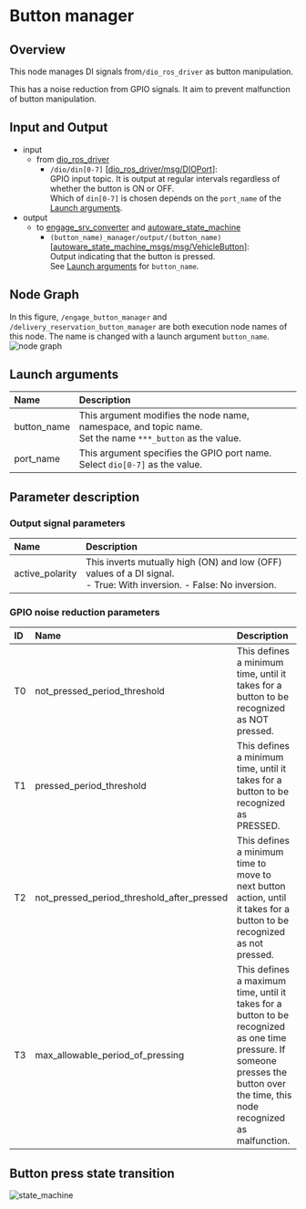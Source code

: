 # Button manager

## Overview
This node manages DI signals from`/dio_ros_driver` as button manipulation.

This has a noise reduction from GPIO signals.
It aim to prevent malfunction of button manipulation.

## Input and Output
- input
  - from [dio_ros_driver](https://github.com/tier4/dio_ros_driver)
    - `/dio/din[0-7]` \[[dio_ros_driver/msg/DIOPort](https://github.com/tier4/dio_ros_driver/blob/develop/ros2/msg/DIOPort.msg)\]:<br>GPIO input topic. It is output at regular intervals regardless of whether the button is ON or OFF.<br>Which of `din[0-7]` is chosen depends on the `port_name` of the [Launch arguments](#launch-arguments).
- output
  - to [engage_srv_converter](https://github.com/eve-autonomy/engage_srv_converter) and [autoware_state_machine](https://github.com/eve-autonomy/autoware_state_machine)
    - `(button_name)_manager/output/(button_name)` \[[autoware_state_machine_msgs/msg/VehicleButton](https://github.com/eve-autonomy/autoware_state_machine_msgs/blob/main/msg/VehicleButton.msg)\]:<br>Output indicating that the button is pressed.<br>See [Launch arguments](#launch-arguments) for `button_name`.

## Node Graph
In this figure, `/engage_button_manager` and `/delivery_reservation_button_manager` are both execution node names of this node.
The name is changed with  a launch argument `button_name`.
![node graph](http://www.plantuml.com/plantuml/proxy?cache=no&src=https://raw.githubusercontent.com/eve-autonomy/button_manager/main/docs/node_graph.pu)

## Launch arguments
|Name|Description|
|:---|:----------|
|button_name|This argument modifies the node name, namespace, and topic name.<br>Set the name `***_button` as the value.|
|port_name|This argument specifies the GPIO port name. Select `dio[0-7]` as the value.|

## Parameter description

### Output signal parameters

|Name|Description|
|:---|:----------|
|active_polarity|This inverts mutually high (ON) and low (OFF) values of a DI signal.<br>- True: With inversion. - False: No inversion.|

### GPIO noise reduction parameters
|ID|Name|Description|
|:-|:---|:----------|
|T0|not_pressed_period_threshold|This defines a minimum time, until it takes for a button to be recognized as NOT pressed.|
|T1|pressed_period_threshold|This defines a minimum time, until it takes for a button to be recognized as PRESSED.|
|T2|not_pressed_period_threshold_after_pressed|This defines a minimum time to move to next button action, until it takes for a button to be recognized as not pressed.|
|T3|max_allowable_period_of_pressing|This defines a maximum time, until it takes for a button to be recognized as one time pressure. If someone presses the button over the time, this node recognized as malfunction.|

## Button press state transition
![state_machine](http://www.plantuml.com/plantuml/proxy?cache=no&src=https://raw.githubusercontent.com/eve-autonomy/button_manager/main/docs/state_machine.pu)

